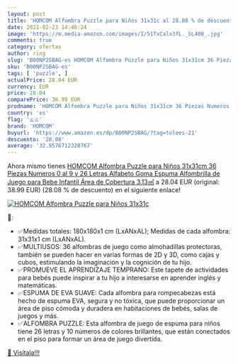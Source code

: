 ```yaml
---
layout: post
title: 'HOMCOM Alfombra Puzzle para Niños 31x31c al 28.08 % de descuento'
date: 2021-02-23 14:46:24
image: 'https://m.media-amazon.com/images/I/51TxCalx3fL._SL400_.jpg'
comments: true
category: ofertas
author: ring
slug: 'B00NP2SBAG-es HOMCOM Alfombra Puzzle para Niños 31x31cm 36 Piezas...'
sku: 'B00NP2SBAG-es'
tags: [ 'puzzle', ]
actualPrice: 28.04 EUR
currency: EUR
price: 28.04
comparePrice: 38.99 EUR
prodname: 'HOMCOM Alfombra Puzzle para Niños 31x31cm 36 Piezas Numeros 0 al 9 y 26 Letras Alfabeto Goma Espuma Alfombrilla de Juego para Bebe Infantil Área de Cobertura 3.13㎡'
country: 'es'
flag: '🇪🇸'
brand: 'HOMCOM'
buyurl: 'https://www.amazon.es/dp/B00NP2SBAG/?tag=tolees-21'
descuento: '28.08'
average: '32.9576712328767'
---
```


Ahora mismo tienes [HOMCOM Alfombra Puzzle para Niños 31x31cm 36 Piezas Numeros 0 al 9 y 26 Letras Alfabeto Goma Espuma Alfombrilla de Juego para Bebe Infantil Área de Cobertura 3.13㎡](https://www.amazon.es/dp/B00NP2SBAG/?tag=tolees-21) a 28.04 EUR (original: 38.99 EUR) (28.08 %  de descuento) en el siguiente enlace!

[![HOMCOM Alfombra Puzzle para Niños 31x31c](https://m.media-amazon.com/images/I/51TxCalx3fL._SL400_.jpg)](https://www.amazon.es/dp/B00NP2SBAG/?tag=tolees-21)

🔎:

- ✅Medidas totales: 180x180x1 cm (LxANxAL); Medidas de cada alfombra: 31x31x1 cm (LxANxAL).
- ✅MULTIUSOS: 36 alfombras de juego como almohadillas protectoras, también se pueden hacer en varias formas de 2D y 3D, como cajas y cubos, estimulando la imaginación y la cognición de tu hijo.
- ✅PROMUEVE EL APRENDIZAJE TEMPRANO: Este tapete de actividades para bebés puede inspirar a tu hijo a interesarse en aprender inglés y matemáticas.
- ✅ESPUMA DE EVA SUAVE: Cada alfombra para rompecabezas está hecho de espuma EVA, segura y no tóxica, que puede proporcionar un área de piso cómoda y duradera en habitaciones de bebés, salas de juegos y más.
- ✅ALFOMBRA PUZZLE: Esta alfombra de juego de espuma para niños tiene 26 letras y 10 números de colores brillantes, que están conectados en el piso para formar un área de juego divertida.

[🛒 Visítala!!!](https://www.amazon.es/dp/B00NP2SBAG/?tag=tolees-21)
